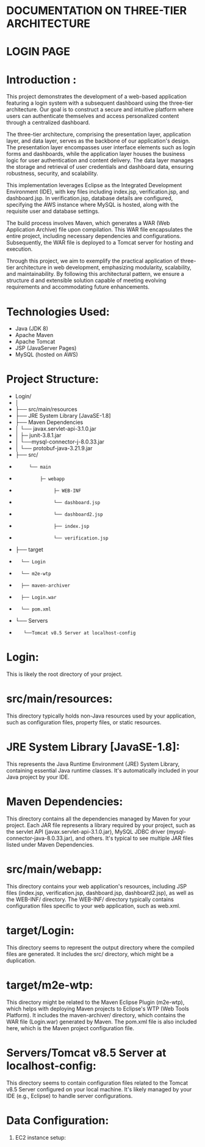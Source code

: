 # DOCUMENTATION ON THREE-TIER ARCHITECTURE 
# LOGIN PAGE

# Introduction :
This project demonstrates the development of a web-based application featuring a login system with a subsequent dashboard using the three-tier architecture. Our goal is to construct a secure and intuitive platform where users can authenticate themselves and access personalized content through a centralized dashboard.

The three-tier architecture, comprising the presentation layer, application layer, and data layer, serves as the backbone of our application's design. The presentation layer encompasses user interface elements such as login forms and dashboards, while the application layer houses the business logic for user authentication and content delivery. The data layer manages the storage and retrieval of user credentials and dashboard data, ensuring robustness, security, and scalability.

This implementation leverages Eclipse as the Integrated Development Environment (IDE), with key files including index.jsp, verification.jsp, and dashboard.jsp. In verification.jsp, database details are configured, specifying the AWS instance where MySQL is hosted, along with the requisite user and database settings.

The build process involves Maven, which generates a WAR (Web Application Archive) file upon compilation. This WAR file encapsulates the entire project, including necessary dependencies and configurations. Subsequently, the WAR file is deployed to a Tomcat server for hosting and execution.

Through this project, we aim to exemplify the practical application of three-tier architecture in web development, emphasizing modularity, scalability, and maintainability. By following this architectural pattern, we ensure a structure d and extensible solution capable of meeting evolving requirements and accommodating future enhancements.

# Technologies Used:
* Java (JDK 8)
* Apache Maven
* Apache Tomcat
* JSP (JavaServer Pages)
* MySQL (hosted on AWS)

# Project Structure:

- Login/
- │
- ├── src/main/resources
- ├── JRE System Library [JavaSE-1.8] 
- ├── Maven Dependencies
- │         └── javax.servlet-api-3.1.0.jar
- │         ├─   junit-3.8.1.jar
- │         └──mysql-connector-j-8.0.33.jar
- │         └── protobuf-java-3.21.9.jar
- ├── src/
-          └── main
-              ├─ webapp
-                   ├─ WEB-INF
-                   └── dashboard.jsp
-                   └── dashboard2.jsp
-                   ├── index.jsp
-                   └── verification.jsp
- ├── target
-       └── Login
-       └── m2e-wtp
-       ├── maven-archiver
-       ├── Login.war
-       └── pom.xml  
- └── Servers
-        └──Tomcat v8.5 Server at localhost-config


# Login:
This is likely the root directory of your project.

# src/main/resources: 
This directory typically holds non-Java resources used by your application, such as configuration files, property files, or static resources.

# JRE System Library [JavaSE-1.8]: 
This represents the Java Runtime Environment (JRE) System Library, containing essential Java runtime classes. It's automatically included in your Java project by your IDE.

# Maven Dependencies: 
This directory contains all the dependencies managed by Maven for your project. Each JAR file represents a library required by your project, such as the servlet API (javax.servlet-api-3.1.0.jar), MySQL JDBC driver (mysql-connector-java-8.0.33.jar), and others. It's typical to see multiple JAR files listed under Maven Dependencies.

# src/main/webapp:
This directory contains your web application's resources, including JSP files (index.jsp, verification.jsp, dashboard.jsp, dashboard2.jsp), as well as the WEB-INF/ directory. The WEB-INF/ directory typically contains configuration files specific to your web application, such as web.xml.

# target/Login:
This directory seems to represent the output directory where the compiled files are generated. It includes the src/ directory, which might be a duplication.

# target/m2e-wtp: 
This directory might be related to the Maven Eclipse Plugin (m2e-wtp), which helps with deploying Maven projects to Eclipse's WTP (Web Tools Platform). It includes the maven-archiver/ directory, which contains the WAR file (Login.war) generated by Maven. The pom.xml file is also included here, which is the Maven project configuration file.

# Servers/Tomcat v8.5 Server at localhost-config: 
This directory seems to contain configuration files related to the Tomcat v8.5 Server configured on your local machine. It's likely managed by your IDE (e.g., Eclipse) to handle server configurations.

# Data Configuration:
1. EC2 instance setup:
